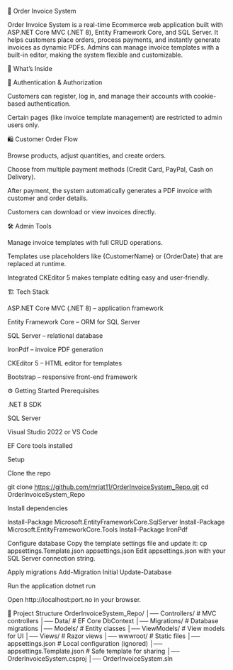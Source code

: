 🛒 Order Invoice System

Order Invoice System is a real-time Ecommerce web application built with ASP.NET Core MVC (.NET 8), Entity Framework Core, and SQL Server.
It helps customers place orders, process payments, and instantly generate invoices as dynamic PDFs.
Admins can manage invoice templates with a built-in editor, making the system flexible and customizable.

🚀 What’s Inside

👤 Authentication & Authorization

Customers can register, log in, and manage their accounts with cookie-based authentication.

Certain pages (like invoice template management) are restricted to admin users only.

🛍 Customer Order Flow

Browse products, adjust quantities, and create orders.

Choose from multiple payment methods (Credit Card, PayPal, Cash on Delivery).

After payment, the system automatically generates a PDF invoice with customer and order details.

Customers can download or view invoices directly.

🛠 Admin Tools

Manage invoice templates with full CRUD operations.

Templates use placeholders like {CustomerName} or {OrderDate} that are replaced at runtime.

Integrated CKEditor 5 makes template editing easy and user-friendly.

🏗 Tech Stack

ASP.NET Core MVC (.NET 8) – application framework

Entity Framework Core – ORM for SQL Server

SQL Server – relational database

IronPdf – invoice PDF generation

CKEditor 5 – HTML editor for templates

Bootstrap – responsive front-end framework

⚙️ Getting Started
Prerequisites

.NET 8 SDK

SQL Server

Visual Studio 2022 or VS Code

EF Core tools installed

Setup

Clone the repo

git clone https://github.com/mrjat11/OrderInvoiceSystem_Repo.git
cd OrderInvoiceSystem_Repo

Install dependencies

Install-Package Microsoft.EntityFrameworkCore.SqlServer
Install-Package Microsoft.EntityFrameworkCore.Tools
Install-Package IronPdf

Configure database
Copy the template settings file and update it:
cp appsettings.Template.json appsettings.json
Edit appsettings.json with your SQL Server connection string.

Apply migrations
Add-Migration Initial
Update-Database

Run the application
dotnet run

Open http://localhost:port.no in your browser.

📂 Project Structure
OrderInvoiceSystem_Repo/
│── Controllers/        # MVC controllers
│── Data/               # EF Core DbContext
│── Migrations/         # Database migrations
│── Models/             # Entity classes
│── ViewModels/         # View models for UI
│── Views/              # Razor views
│── wwwroot/            # Static files
│── appsettings.json    # Local configuration (ignored)
│── appsettings.Template.json # Safe template for sharing
│── OrderInvoiceSystem.csproj
│── OrderInvoiceSystem.sln
